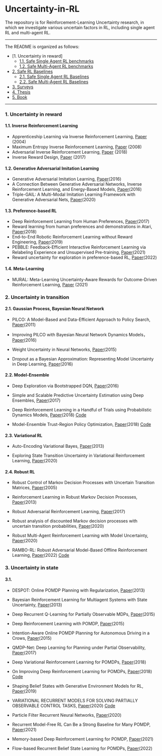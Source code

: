# Uncertainty-in-RL







The repository is for Reinforcement-Learning Uncertainty research, in which we investigate various uncertain factors in RL, including single agent RL and multi-agent RL. 




***
The README is organized as follows:
- [1. Uncertainty in reward]
  * [1.1. Safe Single Agent RL benchmarks](#11-safe-single-agent-rl-benchmarks)
  * [1.2. Safe Multi-Agent RL benchmarks](#12-safe-multi-agent-rl-benchmarks)
- [2. Safe RL Baselines](#2-safe-rl-baselines)
  * [2.1. Safe Single Agent RL Baselines](#21-safe-single-agent-rl-baselines)
  * [2.2. Safe Multi-Agent RL Baselines](#22-safe-multi-agent-rl-baselines)
- [3. Surveys](#3-surveys)
- [4. Thesis](#4-thesis)
- [5. Book](#5-book)

***



### 1. Uncertainty in reward
#### 1.1. Inverse Reinforcement Learning 
- Apprenticeship Learning via Inverse Reinforcement Learning, [Paper](https://www.cs.utexas.edu/~sniekum/classes/RLFD-F15/papers/Abbeel04.pdf) (2004)
- Maximum Entropy Inverse Reinforcement Learning, [Paper](https://www.aaai.org/Papers/AAAI/2008/AAAI08-227.pdf?source=post_page---------------------------) (2008)
- Adversarial Inverse Reinforcement Learning, [Paper](https://arxiv.org/pdf/1710.11248.pdf) (2018)
- Inverse Reward Design, [Paper](https://proceedings.neurips.cc/paper/2017/file/32fdab6559cdfa4f167f8c31b9199643-Paper.pdf) (2017)

#### 1.2. Generative Adversarial Imitation Learning
- Generative Adversarial Imitation Learning, [Paper](https://proceedings.neurips.cc/paper/2016/file/cc7e2b878868cbae992d1fb743995d8f-Paper.pdf)(2016)
- A Connection Between Generative Adversarial Networks, Inverse Reinforcement Learning, and Energy-Based Models, [Paper](https://arxiv.org/pdf/1611.03852.pdf?source=post_page)(2016)
- Triple-GAIL: A Multi-Modal Imitation Learning Framework with Generative Adversarial Nets, [Paper](https://arxiv.org/pdf/2005.10622.pdf)(2020)

#### 1.3. Preference-based RL 
- Deep Reinforcement Learning from Human Preferences, [Paper](https://proceedings.neurips.cc/paper/2017/file/d5e2c0adad503c91f91df240d0cd4e49-Paper.pdf)(2017)
- Reward learning from human preferences and demonstrations in Atari, [Paper](https://proceedings.neurips.cc/paper/2018/file/8cbe9ce23f42628c98f80fa0fac8b19a-Paper.pdf)(2018)
- End-to-End Robotic Reinforcement Learning without Reward Engineering, [Paper](https://arxiv.org/pdf/1904.07854.pdf)(2019)
- PEBBLE: Feedback-Efficient Interactive Reinforcement Learning via Relabeling Experience and Unsupervised Pre-training, [Paper](https://arxiv.org/pdf/2106.05091.pdf)(2021)
- Reward uncertainty for exploration in preference-based RL, [Paper](https://arxiv.org/pdf/2205.12401.pdf)(2022)

#### 1.4. Meta-Learning 
- MURAL: Meta-Learning Uncertainty-Aware Rewards for Outcome-Driven Reinforcement Learning, [Paper](http://proceedings.mlr.press/v139/li21g/li21g.pdf) (2021)




### 2. Uncertainty in transition

#### 2.1. Gaussian Process, Bayesian Neural Network 

- PILCO: A Model-Based and Data-Efficient Approach to Policy Search, [Paper](https://mlg.eng.cam.ac.uk/pub/pdf/DeiRas11.pdf)(2011)

- Improving PILCO with Bayesian Neural Network Dynamics Models，[Paper](http://mlg.eng.cam.ac.uk/yarin/website/PDFs/DeepPILCO.pdf)(2016)

- Weight Uncertainty in Neural Networks, [Paper](http://proceedings.mlr.press/v37/blundell15.pdf)(2015)

- Dropout as a Bayesian Approximation: Representing Model Uncertainty in Deep Learning, [Paper](http://proceedings.mlr.press/v48/gal16.pdf)(2016)



#### 2.2. Model-Ensemble
 
- Deep Exploration via Bootstrapped DQN, [Paper](https://ieeexplore.ieee.org/stamp/stamp.jsp?tp=&arnumber=9287440)(2016) 

- Simple and Scalable Predictive Uncertainty Estimation using Deep Ensembles, [Paper](https://proceedings.neurips.cc/paper/2017/file/9ef2ed4b7fd2c810847ffa5fa85bce38-Paper.pdf)(2017)

- Deep Reinforcement Learning in a Handful of Trials using Probabilistic Dynamics Models, [Paper](https://proceedings.neurips.cc/paper/2018/file/3de568f8597b94bda53149c7d7f5958c-Paper.pdf)(2018)
[Code](https://github.com/kchua/handful-of-trials)

- Model-Ensemble Trust-Region Policy Optimization,  [Paper](https://arxiv.org/pdf/1802.10592.pdf)(2018)
[Code](https://github.com/thanard/me-trpo.)


#### 2.3. Variational RL


- Auto-Encoding Variational Bayes, [Paper](https://arxiv.org/pdf/1312.6114.pdf?source=post_page---------------------------)(2013)

- Exploring State Transition Uncertainty in Variational Reinforcement Learning, [Paper](https://ieeexplore.ieee.org/stamp/stamp.jsp?tp=&arnumber=9287440)(2020)



#### 2.4. Robust RL
- Robust Control of Markov Decision Processes with Uncertain Transition Matrices, [Paper](http://people.eecs.berkeley.edu/~elghaoui/Pubs/RobMDP_OR2005.pdf)(2005)

- Reinforcement Learning in Robust Markov Decision Processes, [Paper](https://proceedings.neurips.cc/paper/2013/file/0deb1c54814305ca9ad266f53bc82511-Paper.pdf)(2013)

- Robust Adversarial Reinforcement Learning, [Paper](http://proceedings.mlr.press/v70/pinto17a/pinto17a.pdf)(2017)

- Robust analysis of discounted Markov decision processes with uncertain transition probabilities, [Paper](http://www.amjcu.zju.edu.cn/amjcub/2020-2029/202004/417-436.pdf)(2020)

- Robust Multi-Agent Reinforcement Learning with Model Uncertainty, [Paper](https://proceedings.neurips.cc/paper/2020/file/774412967f19ea61d448977ad9749078-Paper.pdf)(2020)

- RAMBO-RL: Robust Adversarial Model-Based Offline Reinforcement Learning, [Paper](https://arxiv.org/pdf/2204.12581.pdf)(2022) [Code](https://github.com/marc-rigter/rambo)

### 3. Uncertainty in state

#### 3.1. 

- DESPOT: Online POMDP Planning with Regularization, [Paper](https://proceedings.neurips.cc/paper/2013/file/c2aee86157b4a40b78132f1e71a9e6f1-Paper.pdf)(2013)
- Bayesian Reinforcement Learning for Multiagent Systems with State Uncertainty, [Paper](https://d1wqtxts1xzle7.cloudfront.net/33866159/msdm2013-proceedings-with-cover-page-v2.pdf?Expires=1668977494&Signature=DjGUcOEoWzZOYs5hjOkhWSHzS9udXcua7ZwBvo1guJvdJmqkBT6I~IbVp8qWzUain9vcAdjAAJEZj5qvuAIsxXaWj7IFUcSUbI~aBM~5xGNrKtUpYLRSZuPNjVBR~QXQvZigdjiNGnkWCeJ-WtHzoxCA2UnLXmTyKid7UBPYaVzyMxjYlqTsEQjphgR04ePt522N0fHMBMjE3ofqX-SQLBdkzhe7M8QwuHhPH6FMWLZ4Kp1HyOaVz-KmZfdTFxfRyHXDxxw6ymqJq8jiqnXmNuFqkt8kB528JYpG2JJ0hhaWLdlur1xXzsrvzoC~KEsJU2KGvfInIPECHeJvnEukTA__&Key-Pair-Id=APKAJLOHF5GGSLRBV4ZA#page=80)(2013)

- Deep Recurrent Q-Learning for Partially Observable MDPs, [Paper](https://arxiv.org/pdf/1507.06527.pdf)(2015)

- Deep Reinforcement Learning with POMDP, [Paper](http://cs229.stanford.edu/proj2015/363_report.pdf)(2015)

- Intention-Aware Online POMDP Planning for Autonomous Driving in a Crows, [Paper](https://bigbird.comp.nus.edu.sg/m2ap/wordpress/wp-content/uploads/2016/01/icra15.pdf)(2015) 

- QMDP-Net: Deep Learning for Planning under Partial Observability, [Paper](https://proceedings.neurips.cc/paper/2017/file/e9412ee564384b987d086df32d4ce6b7-Paper.pdf)(2017)

- Deep Variational Reinforcement Learning for POMDPs, [Paper](http://proceedings.mlr.press/v80/igl18a/igl18a.pdf)(2018)

- On Improving Deep Reinforcement Learning for POMDPs, [Paper](https://arxiv.org/pdf/1704.07978.pdf)(2018) [Code](https://github.com/bit1029public/ADRQN)

- Shaping Belief States with Generative Environment Models for RL, [Paper](https://proceedings.neurips.cc/paper/2019/file/2c048d74b3410237704eb7f93a10c9d7-Paper.pdf)(2019)

- VARIATIONAL RECURRENT MODELS FOR SOLVING PARTIALLY OBSERVABLE CONTROL TASKS, [Paper](https://openreview.net/pdf?id=r1lL4a4tDB)(2020)  [Code](https://github.com/oist-cnru/Variational-Recurrent-Models)

- Particle Filter Recurrent Neural Networks, [Paper](https://ojs.aaai.org/index.php/AAAI/article/view/5952)(2020)

- Recurrent Model-Free RL Can Be a Strong Baseline for Many POMDP, [Paper](https://arxiv.org/pdf/2110.05038.pdf)(2021) 

- Memory-based Deep Reinforcement Learning for POMDP, [Paper](https://arxiv.org/pdf/2102.12344.pdf)(2021) 

- Flow-based Recurrent Belief State Learning for POMDPs, [Paper](https://proceedings.mlr.press/v162/chen22q/chen22q.pdf)(2022) 


 





